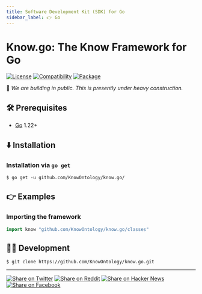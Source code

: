```yaml
---
title: Software Development Kit (SDK) for Go
sidebar_label: 👉 Go
---
```


# Know.go: The Know Framework for Go

[![License](https://img.shields.io/badge/license-Public%20Domain-blue.svg)](https://unlicense.org)
[![Compatibility](https://img.shields.io/badge/go-1.22-blue)](https://go.dev/doc/devel/release)
[![Package](https://img.shields.io/badge/release-0.0.0-orange)](#)

🚧 _We are building in public. This is presently under heavy construction._

## 🛠️ Prerequisites

- [Go](https://go.dev) 1.22+

## ⬇️ Installation

### Installation via `go get`

```console
$ go get -u github.com/KnowOntology/know.go/
```

## 👉 Examples

### Importing the framework

```go
import know "github.com/KnowOntology/know.go/classes"
```

## 👨‍💻 Development

```console
$ git clone https://github.com/KnowOntology/know.go.git
```

---

[![Share on Twitter](https://img.shields.io/badge/share%20on-twitter-03A9F4?logo=twitter)](https://twitter.com/share?url=https://github.com/KnowOntology/know.go&text=Know.go:%20The%20Know%20Framework%20for%20Go)
[![Share on Reddit](https://img.shields.io/badge/share%20on-reddit-red?logo=reddit)](https://reddit.com/submit?url=https://github.com/KnowOntology/know.go&title=Know.go:%20The%20Know%20Framework%20for%20Go)
[![Share on Hacker News](https://img.shields.io/badge/share%20on-hacker%20news-orange?logo=ycombinator)](https://news.ycombinator.com/submitlink?u=https://github.com/KnowOntology/know.go&t=Know.go:%20The%20Know%20Framework%20for%20Go)
[![Share on Facebook](https://img.shields.io/badge/share%20on-facebook-1976D2?logo=facebook)](https://www.facebook.com/sharer/sharer.php?u=https://github.com/KnowOntology/know.go)
